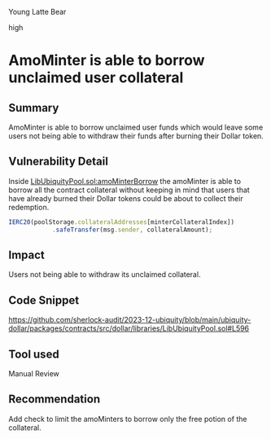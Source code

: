 Young Latte Bear

high

# AmoMinter is able to borrow unclaimed user collateral

## Summary
AmoMinter is able to borrow unclaimed user funds which would leave some users not being able to withdraw their funds after burning their Dollar token.

## Vulnerability Detail
Inside [LibUbiquityPool.sol:amoMinterBorrow](https://github.com/sherlock-audit/2023-12-ubiquity/blob/main/ubiquity-dollar/packages/contracts/src/dollar/libraries/LibUbiquityPool.sol#L574) the amoMinter is able to borrow all the contract collateral without keeping in mind that users that have already burned their Dollar tokens could be about to collect their redemption.

```javascript
IERC20(poolStorage.collateralAddresses[minterCollateralIndex])
            .safeTransfer(msg.sender, collateralAmount);
```

## Impact
Users not being able to withdraw its unclaimed collateral.

## Code Snippet
https://github.com/sherlock-audit/2023-12-ubiquity/blob/main/ubiquity-dollar/packages/contracts/src/dollar/libraries/LibUbiquityPool.sol#L596

## Tool used

Manual Review

## Recommendation
Add check to limit the amoMinters to borrow only the free potion of the collateral. 